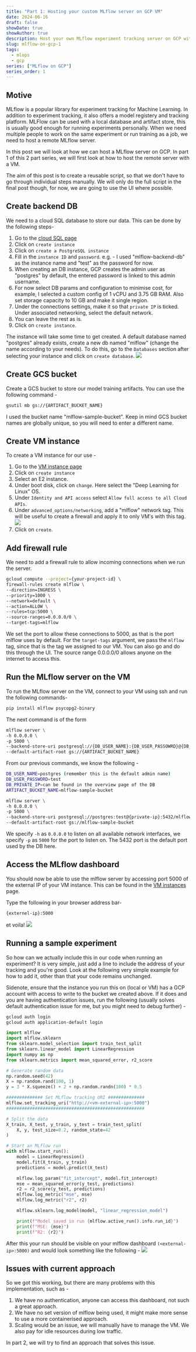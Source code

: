 ```yaml
---
title: "Part 1: Hosting your custom MLflow server on GCP VM"
date: 2024-06-16
draft: false
showDate: true
showAuthor: true
description: Host your own MLflow experiment tracking server on GCP with a VM
slug: mlflow-on-gcp-1
tags:
  - mlops
  - gcp
series: ["MLflow on GCP"]
series_order: 1
---
```


<!-- Contents-
- [Motive](#motive)
- [Create backed DB](#create backend DB)
- [Create GCS bucket](#create GCS bucket)
- [Create VM instance](#create VM instance)
- [Add firewall rule](#add firewall rule)
- [Run the MLflow server on the VM](#Run the MLflow server on the VM)
- [Access the MLflow dashboard](#Access the MLflow dashboard)
- [Running a sample experiment](#Running a sample experiment)
- [Issues with current approach ](#Issues with current approach )
-->

## Motive

MLflow is a popular library for experiment tracking for Machine Learning. In addition to experiment tracking, it also offers a model registery and tracking platform. MLFlow can be used with a local database and artifact store, this is usually good enough for running experiments personally. When we need multiple people to work on the same experiment or run training as a job, we need to host a remote MLflow server. 

In this post we will look at how we can host a MLflow server on GCP. In part 1 of this 2 part series, we will first look at how to host the remote server with a VM.

The aim of this post is to create a reusable script, so that we don't have to go through individual steps manually. We will only do the full script in the final post though, for now, we are going to use the UI where possible. 

## Create backend DB

We need to a cloud SQL database to store our data. This can be done by the following steps- 

1.  Go to the [cloud SQL page](https://console.cloud.google.com/sql)
2.  Click on `create instance`
3.  Click on `create a PostgreSQL instance`
4.  Fill in the `instance ID` and `password`. e.g. - I used "mlflow-backend-db" as the instance name and "test" as the password for now.
5.  When creating an DB instance, GCP creates the admin user as "postgres" by default, the entered password is linked to this admin username.
6.  For now select DB params and configuration to minimise cost, for example, I selected a custom config of 1 vCPU and 3.75 GB RAM. Also set storage capacity to 10 GB and make it single region. 
7.  Under the connections settings, make it so that `private IP` is ticked. Under associated networking, select the default network.  
8.  You can leave the rest as is. 
9.  Click on `create instance`.  

The instance will take some time to get created. A default database named "postgres" already exists, create a new db named "mlflow" (change the name according to your needs). To do this, go to the `Databases` section after selecting your instance and click on `create database`.
<img class="thumbnailshadow" src="imgs/img1.png"/>

## Create GCS bucket

Create a GCS bucket to store our model training artifacts. You can use the following command - 
```bash
gsutil mb gs://{ARTIFACT_BUCKET_NAME}
```

I used the bucket name "mlflow-sample-bucket". Keep in mind GCS bucket names are globally unique, so you will need to enter a different name. 

## Create VM instance

To create a VM instance for our use - 

1.  Go to the [VM instance page](https://console.cloud.google.com/compute/instances?authuser=1&project=active-district-422616-u9)
2.  Click on `create instance`
3.  Select an E2 instance.
4.  Under boot disk, click on `change`. Here select the "Deep Learning for Linux" OS.
5.  Under `Identity and API access` select `Allow full access to all Cloud APIs`.
6.  Under `advanced_options/networking`, add a "mlflow" network tag. This will be useful to create a firewall and apply it to only VM's with this tag.
    <img class="thumbnailshadow" src="imgs/img2.png"/>
7.  Click on `create`.

## Add firewall rule

We need to add a firewall rule to allow incoming connections when we run the server. 
```bash
gcloud compute --project={your-project-id} \
firewall-rules create mlflow \
--direction=INGRESS \
--priority=1000 \
--network=default \
--action=ALLOW \
--rules=tcp:5000 \
--source-ranges=0.0.0.0/0 \
--target-tags=mlflow
```

We set the port to allow these connections to 5000, as that is the port mlflow uses by default. For the `target-tags` argument, we pass the `mlflow` tag, since that is the tag we assigned to our VM. You can also go and do this through the UI.  The source range 0.0.0.0/0 allows anyone on the internet to access this. 

## Run the MLflow server on the VM

To run the MLflow server on the VM, connect to your VM using ssh and run the following commands- 
```bash
pip install mlflow psycopg2-binary
```

The next command is of the form 
```bash
mlflow server \
-h 0.0.0.0 \
-p 5000 \
--backend-store-uri postgresql://{DB_USER_NAME}:{DB_USER_PASSOWRD}@{DB_PRIVATE_IP}:5432/mlflow \
--default-artifact-root gs://{ARTIFACT_BUCKET_NAME}
```

From our previous commands, we know the following - 
```bash 
DB_USER_NAME=postgres (remember this is the default admin name)
DB_USER_PASSWORD=test
DB_PRIVATE_IP=can be found in the overview page of the DB
ARTIFACT_BUCKET_NAME=mlflow-sample-bucket

mlflow server \
-h 0.0.0.0 \
-p 5000 \
--backend-store-uri postgresql://postgres:test@{private-ip}:5432/mlflow \
--default-artifact-root gs://mlflow-sample-bucket
```

We specify `-h` as `0.0.0.0` to listen on all available network interfaces, we specify `-p` as `5000` for the port to listen on. The 5432 port is the default port used by the DB here.

## Access the MLflow dashboard

You should now be able to use the mlflow server by accessing port 5000 of the external IP of your VM instance. This can be found in the [VM instances](https://console.cloud.google.com/compute/instances?authuser=1&project=active-district-422616-u9) page.

Type the following in your browser address bar- 
```
{externel-ip}:5000
```

et voila!
<img class="thumbnailshadow" src="imgs/img3.jpg"/>
## Running a sample experiment

So how can we actually include this in our code when running an experiment? It is very simple, just add a line to include the address of your tracking and you're good. Look at the following very simple example for how to add it, other than that your code remains unchanged. 

Sidenote, ensure that the instance you run this on (local or VM) has a GCP account with access to write to the bucket we created above. If it does and you are having authentication issues, run the following (usually solves default authentication issue for me, but you might need to debug further) - 
```bash
gcloud auth login
gcloud auth application-default login
```

```python
import mlflow
import mlflow.sklearn
from sklearn.model_selection import train_test_split
from sklearn.linear_model import LinearRegression
import numpy as np
from sklearn.metrics import mean_squared_error, r2_score

# Generate random data
np.random.seed(42)
X = np.random.rand(100, 1)
y = 3 * X.squeeze() + 2 + np.random.randn(100) * 0.5

############## Set MLflow tracking URI ##############
mlflow.set_tracking_uri("http://<vm-external-ip>:5000")
#####################################################

# Split the data
X_train, X_test, y_train, y_test = train_test_split(
    X, y, test_size=0.2, random_state=42
)

# Start an MLflow run
with mlflow.start_run():
    model = LinearRegression()
    model.fit(X_train, y_train)
    predictions = model.predict(X_test)

    mlflow.log_param("fit_intercept", model.fit_intercept)
    mse = mean_squared_error(y_test, predictions)
    r2 = r2_score(y_test, predictions)
    mlflow.log_metric("mse", mse)
    mlflow.log_metric("r2", r2)

    mlflow.sklearn.log_model(model, "linear_regression_model")

    print(f"Model saved in run {mlflow.active_run().info.run_id}")
    print(f"MSE: {mse}")
    print(f"R2: {r2}")

```

After this your run should be visible on your mlflow dashboard `(<external-ip>:5000)` and would look something like the following - 
<img class="thumbnailshadow" src="imgs/img4.jpg"/>

## Issues with current approach 

So we got this working, but there are many problems with this implementation, such as - 
1. We have no authentication, anyone can access this dashboard, not such a great approach.
2. We have no set version of mlflow being used, it might make more sense to use a more containerised approach. 
3. Scaling would be an issue, we will manually have to manage the VM.  We also pay for idle resources during low traffic. 

In part 2, we will try to find an approach that solves this issue. 
